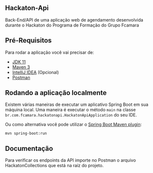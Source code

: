 ## Hackaton-Api 
Back-End/API de uma aplicação web de agendamento desenvolvida durante o Hackaton do Programa de Formação do Grupo Fcamara

## Pré-Requisitos

Para rodar a aplicação você vai precisar de:

- [JDK 11](https://www.oracle.com/br/java/technologies/javase-jdk11-downloads.html)
- [Maven 3](https://maven.apache.org)
- [IntelliJ IDEA](https://www.jetbrains.com/pt-br/idea/download)  (Opcional)
- [Postman](https://www.postman.com/downloads/)

## Rodando a aplicação localmente

Existem várias maneiras de executar um aplicativo Spring Boot em sua máquina local. Uma maneira é executar o método `main` na classe `br.com.fcamara.hackatonapi.HackatonApiApplication` do seu IDE.

Ou como alternativa você pode utilizar o [Spring Boot Maven plugin](https://docs.spring.io/spring-boot/docs/current/reference/html/build-tool-plugins-maven-plugin.html):

```shell
mvn spring-boot:run
```

## Documentação
Para verificar os endpoints da API importe no Postman o arquivo HackatonCollections que está na raíz do projeto.